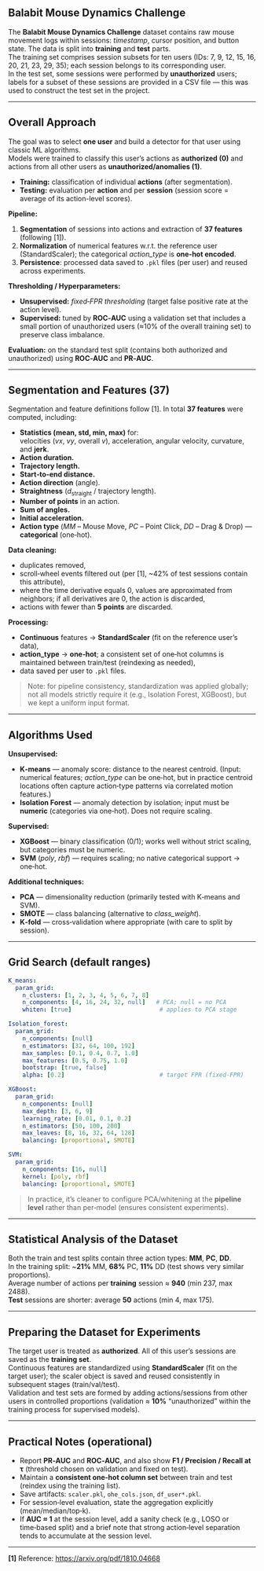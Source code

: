 ## Balabit Mouse Dynamics Challenge

The **Balabit Mouse Dynamics Challenge** dataset contains raw mouse movement logs within sessions: *timestamp*, cursor position, and button state. The data is split into **training** and **test** parts.  
The training set comprises session subsets for ten users (IDs: 7, 9, 12, 15, 16, 20, 21, 23, 29, 35); each session belongs to its corresponding user.  
In the test set, some sessions were performed by **unauthorized** users; labels for a subset of these sessions are provided in a CSV file — this was used to construct the test set in the project.

---

## Overall Approach

The goal was to select **one user** and build a detector for that user using classic ML algorithms.  
Models were trained to classify this user’s actions as **authorized (0)** and actions from all other users as **unauthorized/anomalies (1)**.

- **Training:** classification of individual **actions** (after segmentation).  
- **Testing:** evaluation per **action** and per **session** (session score = average of its action-level scores).

**Pipeline:**  
1. **Segmentation** of sessions into actions and extraction of **37 features** (following [1]).  
2. **Normalization** of numerical features w.r.t. the reference user (StandardScaler); the categorical *action_type* is **one‑hot encoded**.  
3. **Persistence**: processed data saved to `.pkl` files (per user) and reused across experiments.

**Thresholding / Hyperparameters:**  
- **Unsupervised:** *fixed‑FPR thresholding* (target false positive rate at the action level).  
- **Supervised:** tuned by **ROC‑AUC** using a validation set that includes a small portion of unauthorized users (≈10% of the overall training set) to preserve class imbalance.

**Evaluation:** on the standard test split (contains both authorized and unauthorized) using **ROC‑AUC** and **PR‑AUC**.

---

## Segmentation and Features (37)

Segmentation and feature definitions follow [1]. In total **37 features** were computed, including:

- **Statistics (mean, std, min, max)** for:  
  velocities (*vx*, *vy*, overall *v*), acceleration, angular velocity, curvature, and **jerk**.  
- **Action duration.**  
- **Trajectory length.**  
- **Start‑to‑end distance.**  
- **Action direction** (angle).  
- **Straightness** (*d*<sub>straight</sub> / trajectory length).  
- **Number of points** in an action.  
- **Sum of angles.**  
- **Initial acceleration.**  
- **Action type** (*MM* – Mouse Move, *PC* – Point Click, *DD* – Drag & Drop) — **categorical** (one‑hot).

**Data cleaning:**  
- duplicates removed,  
- scroll‑wheel events filtered out (per [1], ~42% of test sessions contain this attribute),  
- where the time derivative equals 0, values are approximated from neighbors; if all derivatives are 0, the action is discarded,  
- actions with fewer than **5 points** are discarded.

**Processing:**  
- **Continuous** features → **StandardScaler** (fit on the reference user’s data),  
- **action_type** → **one‑hot**; a consistent set of one‑hot columns is maintained between train/test (reindexing as needed),  
- data saved per user to `.pkl` files.

> Note: for pipeline consistency, standardization was applied globally; not all models strictly require it (e.g., Isolation Forest, XGBoost), but we kept a uniform input format.

---

## Algorithms Used

**Unsupervised:**  
- **K‑means** — anomaly score: distance to the nearest centroid. (Input: numerical features; *action_type* can be one‑hot, but in practice centroid locations often capture action‑type patterns via correlated motion features.)  
- **Isolation Forest** — anomaly detection by isolation; input must be **numeric** (categories via one‑hot). Does not require scaling.

**Supervised:**  
- **XGBoost** — binary classification (0/1); works well without strict scaling, but categories must be numeric.  
- **SVM** (*poly*, *rbf*) — requires scaling; no native categorical support → one‑hot.

**Additional techniques:**  
- **PCA** — dimensionality reduction (primarily tested with K‑means and SVM).  
- **SMOTE** — class balancing (alternative to *class_weight*).  
- **K‑fold** — cross‑validation where appropriate (with care to split by session).

---

## Grid Search (default ranges)

```yaml
K_means:
  param_grid:
    n_clusters: [1, 2, 3, 4, 5, 6, 7, 8]
    n_components: [4, 16, 24, 32, null]   # PCA; null = no PCA
    whiten: [true]                         # applies to PCA stage

Isolation_forest:
  param_grid:
    n_components: [null]
    n_estimators: [32, 64, 100, 192]
    max_samples: [0.1, 0.4, 0.7, 1.0]
    max_features: [0.5, 0.75, 1.0]
    bootstrap: [true, false]
    alpha: [0.2]                           # target FPR (fixed-FPR)

XGBoost:
  param_grid:
    n_components: [null]
    max_depth: [3, 6, 9]
    learning_rate: [0.01, 0.1, 0.2]
    n_estimators: [50, 100, 200]
    max_leaves: [8, 16, 32, 64, 128]
    balancing: [proportional, SMOTE]

SVM:
  param_grid:
    n_components: [16, null]
    kernel: [poly, rbf]
    balancing: [proportional, SMOTE]
```

> In practice, it’s cleaner to configure PCA/whitening at the **pipeline level** rather than per‑model (ensures consistent experiments).

---

## Statistical Analysis of the Dataset

Both the train and test splits contain three action types: **MM**, **PC**, **DD**.  
In the training split: ~**21%** MM, **68%** PC, **11%** DD (test shows very similar proportions).  
Average number of actions per **training** session ≈ **940** (min 237, max 2488).  
**Test** sessions are shorter: average **50** actions (min 4, max 175).

---

## Preparing the Dataset for Experiments

The target user is treated as **authorized**. All of this user’s sessions are saved as the **training set**.  
Continuous features are standardized using **StandardScaler** (fit on the target user); the scaler object is saved and reused consistently in subsequent stages (train/val/test).  
Validation and test sets are formed by adding actions/sessions from other users in controlled proportions (validation ≈ **10%** “unauthorized” within the training process for supervised models).

---

## Practical Notes (operational)

- Report **PR‑AUC** and **ROC‑AUC**, and also show **F1 / Precision / Recall at τ** (threshold chosen on validation and fixed on test).  
- Maintain a **consistent one‑hot column set** between train and test (reindex using the training list).  
- Save artifacts: `scaler.pkl`, `ohe_cols.json`, `df_user*.pkl`.  
- For session‑level evaluation, state the aggregation explicitly (mean/median/top‑k).  
- If **AUC ≈ 1** at the session level, add a sanity check (e.g., LOSO or time‑based split) and a brief note that strong action‑level separation tends to accumulate at the session level.

---

**[1]** Reference: https://arxiv.org/pdf/1810.04668
